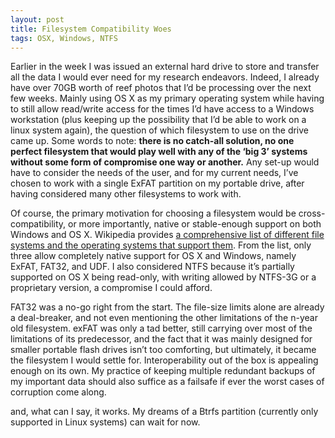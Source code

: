 ```yaml
---
layout: post
title: Filesystem Compatibility Woes
tags: OSX, Windows, NTFS
---  
```


Earlier in the week I was issued an external hard drive to store and transfer all the data I would ever need for my research endeavors. Indeed, I already have over 70GB worth of reef photos that I’d be processing over the next few weeks. Mainly using OS X as my primary operating system while having to still allow read/write access for the times I’d have access to a Windows workstation (plus keeping up the possibility that I’d be able to work on a linux system again), the question of which filesystem to use on the drive came up. Some words to note: __there is no catch-all solution, no one perfect filesystem that would play well with any of the ‘big 3’ systems without some form of compromise one way or another.__ Any set-up would have to consider the needs of the user, and for my current needs, I’ve chosen to work with a single ExFAT partition on my portable drive, after having considered many other filesystems to work with.

Of course, the primary motivation for choosing a filesystem would be cross-compatibility, or more importantly, native or stable-enough support on both Windows and OS X. Wikipedia provides [a comprehensive list of different file systems and the operating systems that support them](http://en.wikipedia.org/wiki/Comparison_of_file_systems#Supporting_operating_systems). From the list, only three allow completely native support for OS X and Windows, namely ExFAT, FAT32, and UDF. I also considered NTFS because it’s partially supported on OS X being read-only, with writing allowed by NTFS-3G or a proprietary version, a compromise I could afford.

FAT32 was a no-go right from the start. The file-size limits alone are already a deal-breaker, and not even mentioning the other limitations of the n-year old filesystem. exFAT was only a tad better, still carrying over most of the limitations of its predecessor, and the fact that it was mainly designed for smaller portable flash drives isn’t too comforting, but ultimately, it became the filesystem I would settle for. Interoperability out of the box is appealing enough on its own. My practice of keeping multiple redundant backups of my important data should also suffice as a failsafe if ever the worst cases of corruption come along. 

and, what can I say, it works. My dreams of a Btrfs partition (currently only supported in Linux systems) can wait for now.